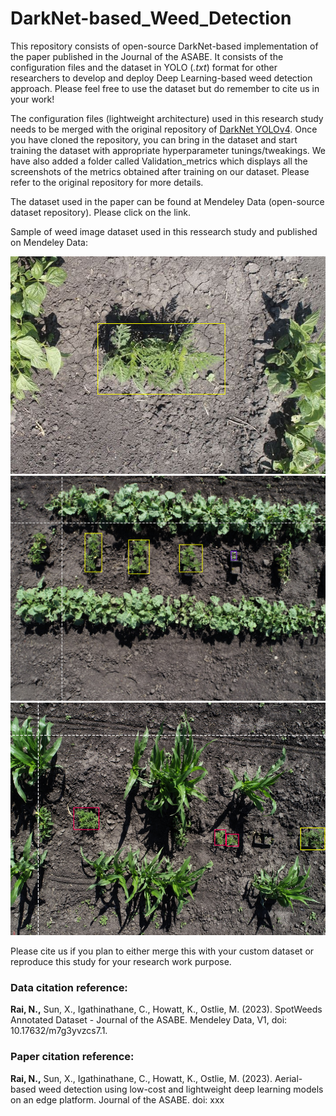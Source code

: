 # DarkNet-based_Weed_Detection

This repository consists of open-source DarkNet-based implementation of the paper published in the Journal of the ASABE. It consists of the configuration files and the dataset in YOLO (*.txt*) format for other researchers to develop and deploy Deep Learning-based weed detection approach. Please feel free to use the dataset but do remember to cite us in your work!

The configuration files (lightweight architecture) used in this research study needs to be merged with the original repository of [DarkNet YOLOv4](https://github.com/AlexeyAB/darknet). Once you have cloned the repository, you can bring in the dataset and start training the dataset with appropriate hyperparameter tunings/tweakings. We have also added a folder called Validation_metrics which displays all the screenshots of the metrics obtained after training on our dataset. Please refer to the original repository for more details.  


The dataset used in the paper can be found at Mendeley Data (open-source dataset repository). Please click on the link.

Sample of weed image dataset used in this ressearch study and published on Mendeley Data:

![Ragweed-1](https://raw.githubusercontent.com/nitin-dominic/DarkNet-based_Weed_Detection/main/ragweed1.png?token=GHSAT0AAAAAACC33YWNSKIB2ES77UCC7JMYZEY3A6Q)
![Ragweed-2](https://raw.githubusercontent.com/nitin-dominic/DarkNet-based_Weed_Detection/main/ragweed3.png?token=GHSAT0AAAAAACC33YWMI2DQ5SMXYTLGNOXYZEY2WDA)
![Ragweed-3](https://raw.githubusercontent.com/nitin-dominic/DarkNet-based_Weed_Detection/main/ragweed4.png?token=GHSAT0AAAAAACC33YWMPAAUSXXG3PR5ZCCKZEY2XXA)

Please cite us if you plan to either merge this with your custom dataset or reproduce this study for your research work purpose.

### Data citation reference:
**Rai, N.,** Sun, X., Igathinathane, C., Howatt, K., Ostlie, M. (2023). SpotWeeds Annotated Dataset - Journal of the ASABE. Mendeley Data, V1, doi: 10.17632/m7g3yvzcs7.1.

### Paper citation reference:
**Rai, N.,** Sun, X., Igathinathane, C., Howatt, K., Ostlie, M. (2023). Aerial-based weed detection using low-cost and lightweight deep learning models on an edge platform. Journal of the ASABE. doi: xxx
